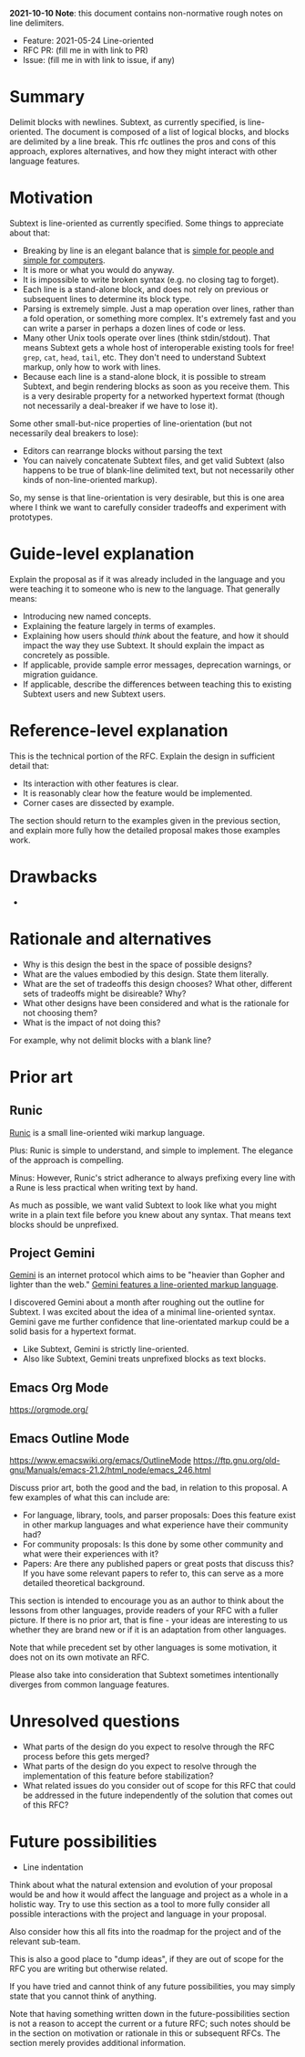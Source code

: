 **2021-10-10 Note**: this document contains non-normative rough notes on line delimiters.

- Feature: 2021-05-24 Line-oriented
- RFC PR: (fill me in with link to PR)
- Issue: (fill me in with link to issue, if any)

# Summary

Delimit blocks with newlines. Subtext, as currently specified, is line-oriented. The document is composed of a list of logical blocks, and blocks are delimited by a line break. This rfc outlines the pros and cons of this approach, explores alternatives, and how they might interact with other language features.

# Motivation

Subtext is line-oriented as currently specified. Some things to appreciate about that:

- Breaking by line is an elegant balance that is [simple for people and simple for computers](../notes/design.md).
- It is more or what you would do anyway.
- It is impossible to write broken syntax (e.g. no closing tag to forget).
- Each line is a stand-alone block, and does not rely on previous or subsequent lines to determine its block type.
- Parsing is extremely simple. Just a map operation over lines, rather than a fold operation, or something more complex. It's extremely fast and you can write a parser in perhaps a dozen lines of code or less.
- Many other Unix tools operate over lines (think stdin/stdout). That means Subtext gets a whole host of interoperable existing tools for free! `grep`, `cat`, `head`, `tail`, etc. They don't need to understand Subtext markup, only how to work with lines.
- Because each line is a stand-alone block, it is possible to stream Subtext, and begin rendering blocks as soon as you receive them. This is a very desirable property for a networked hypertext format (though not necessarily a deal-breaker if we have to lose it).

Some other small-but-nice properties of line-orientation (but not necessarily deal breakers to lose):

- Editors can rearrange blocks without parsing the text
- You can naively concatenate Subtext files, and get valid Subtext (also happens to be true of blank-line delimited text, but not necessarily other kinds of non-line-oriented markup).

So, my sense is that line-orientation is very desirable, but this is one area where I think we want to carefully consider tradeoffs and experiment with prototypes.

# Guide-level explanation

Explain the proposal as if it was already included in the language and you were teaching it to someone who is new to the language. That generally means:

- Introducing new named concepts.
- Explaining the feature largely in terms of examples.
- Explaining how users should *think* about the feature, and how it should impact the way they use Subtext. It should explain the impact as concretely as possible.
- If applicable, provide sample error messages, deprecation warnings, or migration guidance.
- If applicable, describe the differences between teaching this to existing Subtext users and new Subtext users.

# Reference-level explanation

This is the technical portion of the RFC. Explain the design in sufficient detail that:

- Its interaction with other features is clear.
- It is reasonably clear how the feature would be implemented.
- Corner cases are dissected by example.

The section should return to the examples given in the previous section, and explain more fully how the detailed proposal makes those examples work.

# Drawbacks

- 

# Rationale and alternatives

- Why is this design the best in the space of possible designs?
- What are the values embodied by this design. State them literally.
- What are the set of tradeoffs this design chooses? What other, different sets of tradeoffs might be disireable? Why?
- What other designs have been considered and what is the rationale for not choosing them?
- What is the impact of not doing this?


For example, why not delimit blocks with a blank line?


# Prior art

## Runic

[Runic](https://wiki.xxiivv.com/site/runic.html) is a small line-oriented wiki markup language.

Plus: Runic is simple to understand, and simple to implement. The elegance of the approach is compelling.

Minus: However, Runic's strict adherance to always prefixing every line with a Rune is less practical when writing text by hand.

As much as possible, we want valid Subtext to look like what you might write in a plain text file before you knew about any syntax. That means text blocks should be unprefixed.

## Project Gemini

[Gemini](https://gemini.circumlunar.space/) is an internet protocol which aims to be "heavier than Gopher and lighter than the web." [Gemini features a line-oriented markup language](https://gemini.circumlunar.space/docs/specification.gmi).

I discovered Gemini about a month after roughing out the outline for Subtext. I was excited about the idea of a minimal line-oriented syntax. Gemini gave me further confidence that line-orientated markup could be a solid basis for a hypertext format.

- Like Subtext, Gemini is strictly line-oriented.
- Also like Subtext, Gemini treats unprefixed blocks as text blocks.

## Emacs Org Mode

https://orgmode.org/

## Emacs Outline Mode

https://www.emacswiki.org/emacs/OutlineMode
https://ftp.gnu.org/old-gnu/Manuals/emacs-21.2/html_node/emacs_246.html


Discuss prior art, both the good and the bad, in relation to this proposal.
A few examples of what this can include are:

- For language, library, tools, and parser proposals: Does this feature exist in other markup languages and what experience have their community had?
- For community proposals: Is this done by some other community and what were their experiences with it?
- Papers: Are there any published papers or great posts that discuss this? If you have some relevant papers to refer to, this can serve as a more detailed theoretical background.

This section is intended to encourage you as an author to think about the lessons from other languages, provide readers of your RFC with a fuller picture.
If there is no prior art, that is fine - your ideas are interesting to us whether they are brand new or if it is an adaptation from other languages.

Note that while precedent set by other languages is some motivation, it does not on its own motivate an RFC.

Please also take into consideration that Subtext sometimes intentionally diverges from common language features.

# Unresolved questions

- What parts of the design do you expect to resolve through the RFC process before this gets merged?
- What parts of the design do you expect to resolve through the implementation of this feature before stabilization?
- What related issues do you consider out of scope for this RFC that could be addressed in the future independently of the solution that comes out of this RFC?

# Future possibilities

- Line indentation

Think about what the natural extension and evolution of your proposal would
be and how it would affect the language and project as a whole in a holistic
way. Try to use this section as a tool to more fully consider all possible
interactions with the project and language in your proposal.

Also consider how this all fits into the roadmap for the project
and of the relevant sub-team.

This is also a good place to "dump ideas", if they are out of scope for the
RFC you are writing but otherwise related.

If you have tried and cannot think of any future possibilities,
you may simply state that you cannot think of anything.

Note that having something written down in the future-possibilities section
is not a reason to accept the current or a future RFC; such notes should be
in the section on motivation or rationale in this or subsequent RFCs.
The section merely provides additional information.